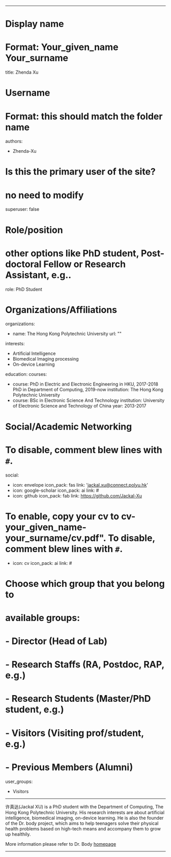 
---
# Display name
# Format: Your_given_name Your_surname 
title: Zhenda Xu

# Username
# Format: this should match the folder name
authors:
- Zhenda-Xu

# Is this the primary user of the site?
# no need to modify 
superuser: false

# Role/position
# other options like PhD student, Post-doctoral Fellow or Research Assistant, e.g..
role: PhD Student

# Organizations/Affiliations
organizations:
- name: The Hong Kong Polytechnic University
  url: ""

interests:
- Artificial Intelligence
- Biomedical Imaging processing
- On-device Learning

education:
  courses:
  - course: PhD in Electric and Electronic Engineering in HKU, 2017-2018
                 PhD in Department of Computing, 2019-now
    institution: The Hong Kong Polytechnic University
  - course: BSc in Electronic Science And Technology
    institution: University of Electronic Science and Technology of China
    year: 2013-2017

# Social/Academic Networking
# To disable, comment blew lines with `#`.
social:
- icon: envelope
  icon_pack: fas
  link: 'jackal.xu@connect.polyu.hk'
- icon: google-scholar
  icon_pack: ai
  link: #
- icon: github
  icon_pack: fab
  link: https://github.com/Jackal-Xu

# To enable, copy your cv to cv-your_given_name-your_surname/cv.pdf". To disable, comment blew lines with `#`.
- icon: cv
  icon_pack: ai
  link: #

# Choose which group that you belong to
#  available groups:
#  - Director (Head of Lab)
#  - Research Staffs (RA, Postdoc, RAP, e.g.)
#  - Research Students (Master/PhD student, e.g.)
#  - Visitors (Visiting prof/student, e.g.)
#  - Previous Members (Alumni)
user_groups:
- Visitors
---

许真达(Jackal XU) is a PhD student with the Department of Computing, The Hong Kong Polytechnic University. His research interests are about artificial intelligence, biomedical imaging, on-device learning. He is also the founder of the Dr. body project, which aims to help teenagers solve their physical health problems based on high-tech means and accompany them to grow up healthily.


More information please refer to Dr. Body [homepage](https://zerodrbody.wixsite.com/drbody)

---
